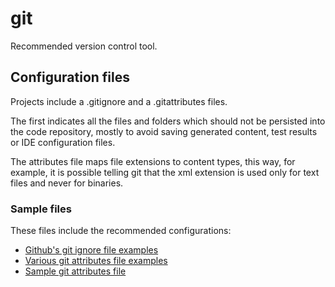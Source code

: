 # git

Recommended version control tool.

## Configuration files

Projects include a .gitignore and a .gitattributes files.

The first indicates all the files and folders which should not be persisted into the code repository, mostly to avoid saving generated content, test results or IDE configuration files.

The attributes file maps file extensions to content types, this way, for example, it is possible telling git that the xml extension is used only for text files and never for binaries.

### Sample files

These files include the recommended configurations:

* [Github's git ignore file examples][gitignore_github]
* [Various git attributes file examples][gitattributes_github]
* [Sample git attributes file][gitattributes]

[gitattributes]: ../download/git/.gitattributes
[gitattributes_github]: https://github.com/alexkaratarakis/gitattributes
[gitignore_github]: https://github.com/github/gitignore
